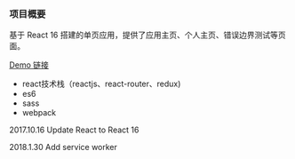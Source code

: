 ### 项目概要

基于 React 16 搭建的单页应用，提供了应用主页、个人主页、错误边界测试等页面。

[Demo 链接](https://react.wenhuabin.com/)

- react技术栈（reactjs、react-router、redux)
- es6
- sass
- webpack


2017.10.16  Update React to React 16

2018.1.30   Add service worker
